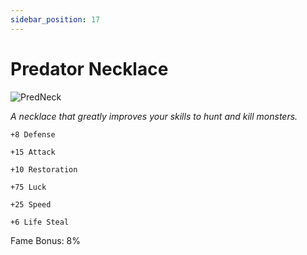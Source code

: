 ```yaml
---
sidebar_position: 17
---
```


# Predator Necklace

![PredNeck](https://vwiki.valorserver.com/api/item/picture/predator%20necklace)

<i>A necklace that greatly improves your skills to hunt and kill monsters.</i>

    +8 Defense
    
    +15 Attack
    
    +10 Restoration
    
    +75 Luck
    
    +25 Speed
    
    +6 Life Steal
    
Fame Bonus: 8%
